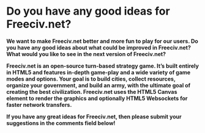 # Do you have any good ideas for Freeciv.net? #

**We want to make Freeciv.net better and more fun to play for our users.
Do you have any good ideas about what could be improved in Freeciv.net? What would you like to see in the next version of Freeciv.net?**

**Freeciv.net is an open-source turn-based strategy game. It’s built entirely in HTML5 and features in-depth game-play and a wide variety of game modes and options. Your goal is to build cities, collect resources, organize your government, and build an army, with the ultimate goal of creating the best civilization. Freeciv.net uses the HTML5 Canvas element to render the graphics and optionally HTML5 Websockets for faster network transfers.**

**If you have any great ideas for Freeciv.net, then please submit your suggestions in the comments field below!**